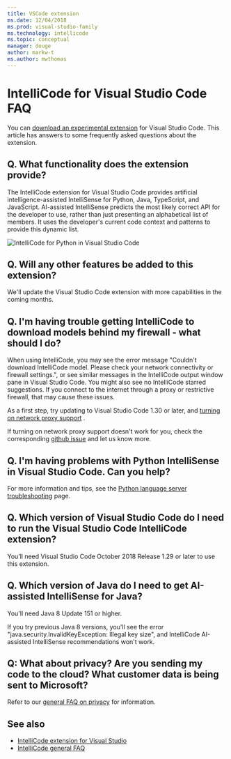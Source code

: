 ```yaml
---
title: VSCode extension
ms.date: 12/04/2018
ms.prod: visual-studio-family
ms.technology: intellicode
ms.topic: conceptual
manager: douge
author: markw-t
ms.author: mwthomas
---
```

# IntelliCode for Visual Studio Code FAQ

You can [download an experimental extension](https://go.microsoft.com/fwlink/?linkid=2006060) for Visual Studio Code. This article has answers to some frequently asked questions about the extension.

## Q. What functionality does the extension provide?

The IntelliCode extension for Visual Studio Code provides artificial intelligence-assisted IntelliSense for Python, Java, TypeScript, and JavaScript. AI-assisted IntelliSense predicts the most likely correct API for the developer to use, rather than just presenting an alphabetical list of members. It uses the developer's current code context and patterns to provide this dynamic list.

![IntelliCode for Python in Visual Studio Code](media/python-intellicode.gif)

## Q. Will any other features be added to this extension?

We'll update the Visual Studio Code extension with more capabilities in the coming months.

## Q. I'm having trouble getting IntelliCode to download models behind my firewall - what should I do?

When using IntelliCode, you may see the error message "Couldn't download IntelliCode model. Please check your network connectivity or firewall settings.", or see similar messages in the IntelliCode output window pane in Visual Studio Code. You might also see no IntelliCode starred suggestions. If you connect to the internet through a proxy or restrictive firewall, that may cause these issues.

As a first step, try updating to Visual Studio Code 1.30 or later, and [turning on network proxy support](https://code.visualstudio.com/updates/v1_30#_network-proxy-support-for-extensions) .

If turning on network proxy support doesn't work for you, check the corresponding [github issue](https://github.com/MicrosoftDocs/intellicode/issues/4) and let us know more.

## Q. I'm having problems with Python IntelliSense in Visual Studio Code. Can you help?

For more information and tips, see the [Python language server troubleshooting](https://github.com/Microsoft/vscode-python/issues/2177) page.

## Q. Which version of Visual Studio Code do I need to run the Visual Studio Code IntelliCode extension?

You’ll need Visual Studio Code October 2018 Release 1.29 or later to use this extension.

## Q. Which version of Java do I need to get AI-assisted IntelliSense for Java?

You'll need Java 8 Update 151 or higher.

If you try previous Java 8 versions, you'll see the error "java.security.InvalidKeyException: Illegal key size", and IntelliCode AI-assisted IntelliSense recommendations won't work.

## Q: What about privacy? Are you sending my code to the cloud? What customer data is being sent to Microsoft?

Refer to our [general FAQ on privacy](faq.md#-q-what-about-privacy-are-you-sending-my-code-to-the-cloud-what-customer-data-is-being-sent-to-microsoft) for information.

## See also

- [IntelliCode extension for Visual Studio](intellicode-visual-studio.md)
- [IntelliCode general FAQ](faq.md)
